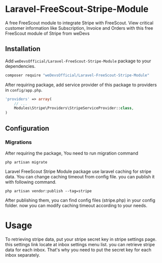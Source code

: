 # Laravel-FreeScout-Stripe-Module
A free FreeScout module to integrate Stripe with FreeScout. View critical customer information like Subscription, Invoice and Orders with this free FreeScout module of Stripe from weDevs


## Installation

Add `weDevsOfficial/Laravel-FreeScout-Stripe-Module` package to your dependencies.

```bash
composer require "weDevsOfficial/Laravel-FreeScout-Stripe-Module"
```

After requiring package, add service provider of this package to providers in `config/app.php`.

```php
'providers' => array(
    // ...
    Modules\Stripe\Providers\StripeServiceProvider::class,
)
```

## Configuration

### Migrations

After requiring the package, You need to run migration command

```
php artisan migrate
```

Laravel FreeScout Stripe Module package use laravel caching for stripe data. You can change caching timeout from config file. you can publish it with following command.

```
php artisan vendor:publish --tag=stripe
```

After publishing them, you can find config files (stripe.php) in your config folder. now you can modify caching timeout according to your needs.
 
# Usage 
To retrieving stripe data, put your stripe secret key in stripe settings page. this settings link locate at inbox settings menu list. 
you can retrieve stripe data for each inbox. That's why you need to put the secret key for each inbox separately.